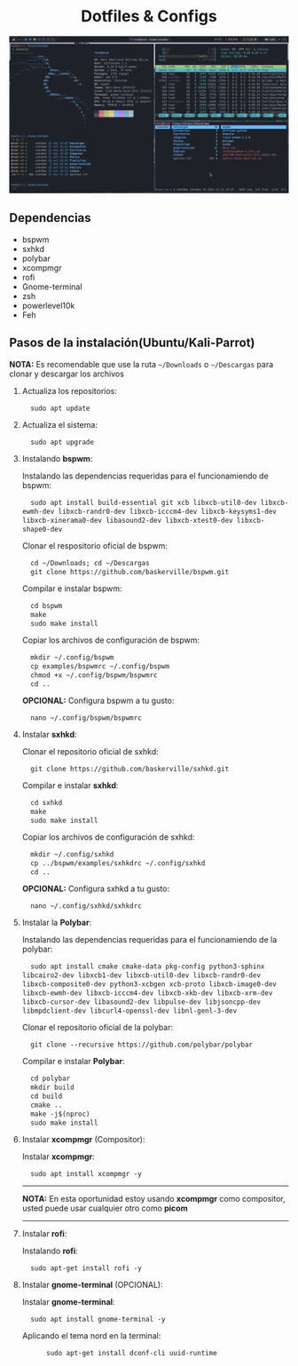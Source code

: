 <h1 align="center">Dotfiles & Configs</h1>	

![Dotfiles](git-dot1.png)

## Dependencias
* bspwm
* sxhkd
* polybar
* xcompmgr
* rofi
* Gnome-terminal
* zsh
* powerlevel10k
* Feh

## Pasos de la instalación(Ubuntu/Kali-Parrot)
__NOTA:__ Es recomendable que use la ruta ``~/Downloads`` o ``~/Descargas`` para clonar y descargar los archivos 
1. Actualiza los repositorios:

		 sudo apt update
2. Actualiza el sistema:

		 sudo apt upgrade
3. Instalando __bspwm__:

	Instalando las dependencias requeridas para el funcionamiendo de bspwm:

		 sudo apt install build-essential git xcb libxcb-util0-dev libxcb-ewmh-dev libxcb-randr0-dev libxcb-icccm4-dev libxcb-keysyms1-dev libxcb-xinerama0-dev libasound2-dev libxcb-xtest0-dev libxcb-shape0-dev
	Clonar el respositorio oficial de bspwm:

		 cd ~/Downloads; cd ~/Descargas
		 git clone https://github.com/baskerville/bspwm.git
	Compilar e instalar bspwm:
			 
		 cd bspwm
		 make
		 sudo make install
	Copiar los archivos de configuración de bspwm:

		 mkdir ~/.config/bspwm
		 cp examples/bspwmrc ~/.config/bspwm
		 chmod +x ~/.config/bspwm/bspwmrc
		 cd ..
	__OPCIONAL:__ Configura bspwm a tu gusto:

		 nano ~/.config/bspwm/bspwmrc

4. Instalar __sxhkd__:
	
	Clonar el repositorio oficial de sxhkd:

		 git clone https://github.com/baskerville/sxhkd.git
	Compilar e instalar __sxhkd__:
			 
		 cd sxhkd
		 make
		 sudo make install
	Copiar los archivos de configuración de sxhkd:
			
		 mkdir ~/.config/sxhkd
		 cp ../bspwm/examples/sxhkdrc ~/.config/sxhkd
		 cd ..
	__OPCIONAL:__ Configura sxhkd a tu gusto:

		 nano ~/.config/sxhkd/sxhkdrc
	
5. Instalar la __Polybar__:
	
	Instalando las dependencias requeridas para el funcionamiendo de la polybar:

		 sudo apt install cmake cmake-data pkg-config python3-sphinx libcairo2-dev libxcb1-dev libxcb-util0-dev libxcb-randr0-dev libxcb-composite0-dev python3-xcbgen xcb-proto libxcb-image0-dev libxcb-ewmh-dev libxcb-icccm4-dev libxcb-xkb-dev libxcb-xrm-dev libxcb-cursor-dev libasound2-dev libpulse-dev libjsoncpp-dev libmpdclient-dev libcurl4-openssl-dev libnl-genl-3-dev
	Clonar el repositorio oficial de la polybar:
	
		 git clone --recursive https://github.com/polybar/polybar
	Compilar e instalar __Polybar__:

		 cd polybar
		 mkdir build
		 cd build
		 cmake ..
		 make -j$(nproc)
		 sudo make install
6. Instalar __xcompmgr__ (Compositor):
	
	Instalar __xcompmgr__:

		 sudo apt install xcompmgr -y

	---  
	 __NOTA:__ En esta oportunidad estoy usando __xcompmgr__ como compositor, usted puede usar cualquier otro como __picom__

	---

7. Instalar __rofi__:

	Instalando __rofi__:
	
		 sudo apt-get install rofi -y

8. Instalar __gnome-terminal__ (OPCIONAL): 
	
	Instalar __gnome-terminal__:

		 sudo apt install gnome-terminal -y

	Aplicando el tema nord en la terminal:
		
    		 sudo apt-get install dconf-cli uuid-runtime
		
		 
